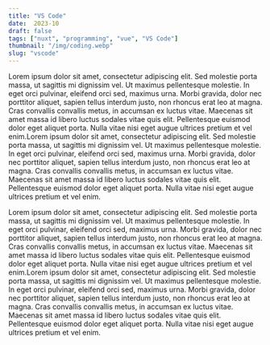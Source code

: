 ```yaml
---
title: "VS Code"
date:  2023-10
draft: false
tags: ["nuxt", "programming", "vue", "VS Code"]
thumbnail: "/img/coding.webp"
slug: "vscode"
---
```


Lorem ipsum dolor sit amet, consectetur adipiscing elit. Sed molestie porta massa, ut sagittis mi dignissim vel. Ut maximus pellentesque molestie. In eget orci pulvinar, eleifend orci sed, maximus urna. Morbi gravida, dolor nec porttitor aliquet, sapien tellus interdum justo, non rhoncus erat leo at magna. Cras convallis convallis metus, in accumsan ex luctus vitae. Maecenas sit amet massa id libero luctus sodales vitae quis elit. Pellentesque euismod dolor eget aliquet porta. Nulla vitae nisi eget augue ultrices pretium et vel enim.Lorem ipsum dolor sit amet, consectetur adipiscing elit. Sed molestie porta massa, ut sagittis mi dignissim vel. Ut maximus pellentesque molestie. In eget orci pulvinar, eleifend orci sed, maximus urna. Morbi gravida, dolor nec porttitor aliquet, sapien tellus interdum justo, non rhoncus erat leo at magna. Cras convallis convallis metus, in accumsan ex luctus vitae. Maecenas sit amet massa id libero luctus sodales vitae quis elit. Pellentesque euismod dolor eget aliquet porta. Nulla vitae nisi eget augue ultrices pretium et vel enim.

Lorem ipsum dolor sit amet, consectetur adipiscing elit. Sed molestie porta massa, ut sagittis mi dignissim vel. Ut maximus pellentesque molestie. In eget orci pulvinar, eleifend orci sed, maximus urna. Morbi gravida, dolor nec porttitor aliquet, sapien tellus interdum justo, non rhoncus erat leo at magna. Cras convallis convallis metus, in accumsan ex luctus vitae. Maecenas sit amet massa id libero luctus sodales vitae quis elit. Pellentesque euismod dolor eget aliquet porta. Nulla vitae nisi eget augue ultrices pretium et vel enim.Lorem ipsum dolor sit amet, consectetur adipiscing elit. Sed molestie porta massa, ut sagittis mi dignissim vel. Ut maximus pellentesque molestie. In eget orci pulvinar, eleifend orci sed, maximus urna. Morbi gravida, dolor nec porttitor aliquet, sapien tellus interdum justo, non rhoncus erat leo at magna. Cras convallis convallis metus, in accumsan ex luctus vitae. Maecenas sit amet massa id libero luctus sodales vitae quis elit. Pellentesque euismod dolor eget aliquet porta. Nulla vitae nisi eget augue ultrices pretium et vel enim.